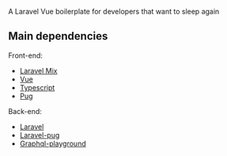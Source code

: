 A Laravel Vue boilerplate for developers that want to sleep again

## Main dependencies

Front-end:

* [Laravel Mix](https://github.com/JeffreyWay/laravel-mix)
* [Vue](https://github.com/vuejs/vue)
* [Typescript](https://github.com/microsoft/TypeScript)
* [Pug](https://github.com/pugjs/pug/tree/master/packages/pug)

Back-end:

* [Laravel](https://github.com/laravel/laravel)
* [Laravel-pug](https://github.com/BKWLD/laravel-pug)
* [Graphql-playground](https://github.com/mll-lab/laravel-graphql-playground)
